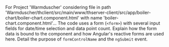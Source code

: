 For Project 'Warmduscher' considering file in path 'Warmduscher/thclient/src/main/www/thserver-client/src/app/boiler-chart/boiler-chart.component.html' with name 'boiler-chart.component.html'...
The code uses a form (`<form>`) with several input fields for date/time selection and data point count. Explain how the form data is bound to the component and how Angular's reactive forms are used here.  Detail the purpose of `formControlName` and the `ngSubmit` event.